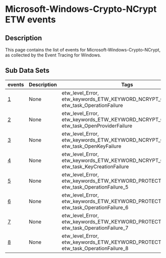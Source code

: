 # Microsoft-Windows-Crypto-NCrypt ETW events

## Description
This page contains the list of events for Microsoft-Windows-Crypto-NCrypt, as collected by the Event Tracing for Windows.

## Sub Data Sets
|events|Description|Tags|
|---|---|---|
|[1](events/event-1.md)|None|etw_level_Error, etw_keywords_ETW_KEYWORD_NCRYPT_OPERATION, etw_task_OperationFailure|
|[2](events/event-2.md)|None|etw_level_Error, etw_keywords_ETW_KEYWORD_NCRYPT_OPERATION, etw_task_OpenProviderFailure|
|[3](events/event-3.md)|None|etw_level_Error, etw_keywords_ETW_KEYWORD_NCRYPT_OPERATION, etw_task_OpenKeyFailure|
|[4](events/event-4.md)|None|etw_level_Error, etw_keywords_ETW_KEYWORD_NCRYPT_OPERATION, etw_task_KeyCreationFailure|
|[5](events/event-5.md)|None|etw_level_Error, etw_keywords_ETW_KEYWORD_PROTECT_OPERATION, etw_task_OperationFailure_5|
|[6](events/event-6.md)|None|etw_level_Error, etw_keywords_ETW_KEYWORD_PROTECT_OPERATION, etw_task_OperationFailure_6|
|[7](events/event-7.md)|None|etw_level_Error, etw_keywords_ETW_KEYWORD_PROTECT_OPERATION, etw_task_OperationFailure_7|
|[8](events/event-8.md)|None|etw_level_Error, etw_keywords_ETW_KEYWORD_PROTECT_OPERATION, etw_task_OperationFailure_8|
